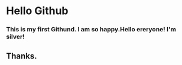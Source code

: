 # Hello Github
### This is my first Githund. I am so happy.Hello ereryone! I'm silver!
 
## Thanks. 